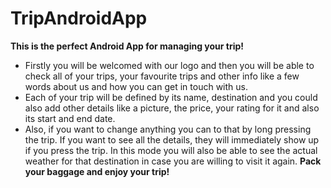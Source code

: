 # TripAndroidApp
**This is the perfect Android App for managing your trip!**
- Firstly you will be welcomed with our logo and then you will be able to check all of your trips, your favourite trips and other info like a few words about us and how you can get in touch with us.
- Each of your trip will be defined by its name, destination and you could also add other details like a picture, the price, your rating for it and also its start and end date.
- Also, if you want to change anything you can to that by long pressing the trip. If you want to see all the details, they will immediately show up if you press the trip. In this mode you will also be able to see the actual weather for that destination in case you are willing to visit it again.
**Pack your baggage and enjoy your trip!**
